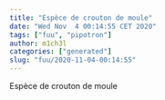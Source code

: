 ```yaml
---
title: "Espèce de crouton de moule"
date: "Wed Nov  4 00:14:55 CET 2020"
tags: ["fuu", "pipotron"]
author: m1ch3l
categories: ["generated"]
slug: "fuu/2020-11-04-00:14:55"
---
```


Espèce de crouton de moule
